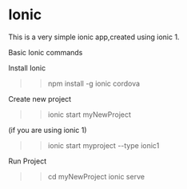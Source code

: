 # Ionic

This is a  very simple ionic app,created using ionic 1.

Basic Ionic commands

Install Ionic 
>>npm install -g ionic cordova

Create new project
>>ionic start myNewProject

(if you are using ionic 1)
>>ionic start myproject --type ionic1

Run Project
>>cd myNewProject
>>ionic serve
